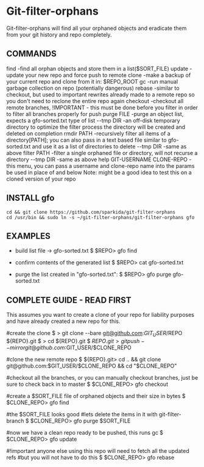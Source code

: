 
Git-filter-orphans
==================

Git-filter-orphans will find all your orphaned objects and
eradicate them from your git history and repo completely.


COMMANDS
--------
  find         -find all orphan objects and store them in a list($SORT_FILE)
  update       -update your new repo and force push to remote
  clone        -make a backup of your current repo and clone from it in: $REPO_ROOT
  gc           -run manual garbage collection on repo (potentially dangerous)
  rebase       -similar to checkout, but used to important rewrites already made to a remote repo
                so you don't need to reclone the entire repo again
  checkout     -checkout all remote branches, !IMPORTANT - this must be done
                before you filter in order to filter all branches properly for push
  purge FILE   -purge an object list, expects a gfo-sorted.txt type of list
    --tmp DIR    -an off-disk temporary directory to optimize the filter process
                  the directory will be created and deleted on completion
  rmdir PATH   -recursively filter all items of a directory[PATH]; you can also pass in a text
                based file similar to gfo-sorted.txt and use it as a list of directories to delete
    --tmp DIR    -same as above
  filter PATH  -filter a single orphaned file or directory, will not recurse a directory
    --tmp DIR    -same as above
  help GIT-USERNAME CLONE-REPO
               -this menu, you can pass a username and clone-repo name into the params
                be used in place of <username> and <clone-repo> below
  Note: might be a good idea to test this on a cloned version of your repo


INSTALL gfo
-----------
```
cd && git clone https://github.com/sparkida/git-filter-orphans
cd /usr/bin && sudo ln -s ~/git-filter-orphans/git-filter-orphans gfo
```

EXAMPLES
--------
  - build list file -> gfo-sorted.txt
  $ $REPO> gfo find

  - confirm contents of the generated list
  $ $REPO> cat gfo-sorted.txt

  - purge the list created in "gfo-sorted.txt":
  $ $REPO> gfo purge gfo-sorted.txt


COMPLETE GUIDE - READ FIRST
---------------------------
This assumes you want to create a clone of your repo for liability
purposes and have already created a new repo for this.

#create the clone
  $ > git clone --bare git@github.com:$GIT_USER/$REPO ${REPO}.git
  $ > cd ${REPO}.git
  $ ${REPO}.git> git push --mirror git@github.com:$GIT_USER/$CLONE_REPO

#clone the new remote repo
  $ ${REPO}.git> cd .. && git clone git@github.com:$GIT_USER/$CLONE_REPO && cd "$CLONE_REPO"

#checkout all the branches, or you can manually checkout branches, just be sure to check back in to master
  $ $CLONE_REPO> gfo checkout

#create a $SORT_FILE file of orphaned objects and their size in bytes
  $ $CLONE_REPO> gfo find

#the $SORT_FILE looks good
#lets delete the items in it with git-filter-branch
  $ $CLONE_REPO> gfo purge $SORT_FILE

#now we have a clean repo ready to be pushed, this runs gc
  $ $CLONE_REPO> gfo update

#!important anyone else using this repo will need to fetch all the updated refs
#but you will not have to do this
  $ $CLONE_REPO> gfo rebase

